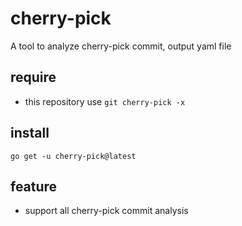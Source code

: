 # cherry-pick

A tool to analyze cherry-pick commit, output yaml file

## require

+ this repository use ```git cherry-pick -x```

## install

```go get -u cherry-pick@latest```

## feature

+ support all cherry-pick commit analysis

